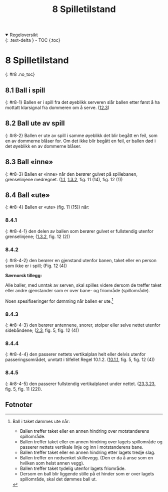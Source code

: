 ﻿---
title: 8 Spilletilstand
parent: Kapittel 4
nav_order: 8
---
<details open markdown="block">
  <summary>
    Regeloversikt
  </summary>
  {: .text-delta }
- TOC
{:toc}
</details>

# 8 Spilletilstand
{: #r8 .no_toc}

## 8.1 Ball i spill
{: #r8-1}
Ballen er i spill fra det øyeblikk serveren slår ballen etter først å ha mottatt klarsignal fra 
dommeren om å serve.
([12.3](../para12/#r12-3))

## 8.2 Ball ute av spill
{: #r8-2}
Ballen er ute av spill i samme øyeblikk det blir begått en feil, som en av dommerne 
blåser for. Om det ikke blir begått en feil, er ballen død i det øyeblikk en av dommerne 
blåser.

## 8.3 Ball «inne»
{: #r8-3}
Ballen er «inne» når den berører gulvet på spillebanen, grenselinjene medregnet. 
([1.1](../para1/#r1-1), [1.3.2](../para1/#r1-3-2), fig. 11 (14), fig. 12 (1))

## 8.4 Ball «ute»
{: #r8-4}
Ballen er «ute» (fig. 11 (15)) når:

### 8.4.1 
{: #r8-4-1}
den delen av ballen som berører gulvet er fullstendig utenfor grenselinjene; 
([1.3.2](../para1/#r1-3-2), fig. 12 (2))

### 8.4.2 
{: #r8-4-2}
den berører en gjenstand utenfor banen, taket eller en person som ikke er i spill; 
(Fig. 12 (4))

**Særnorsk tillegg:**

Alle baller, med unntak av serven, skal spilles videre dersom de treffer taket
eller andre gjenstander som er over bane- og friområde (spillområde).

Noen spesifiseringer for dømming når ballen er ute.[^1]

### 8.4.3
{: #r8-4-3}
den berører antennene, snorer, stolper eller selve nettet utenfor sidebåndene; 
([2.3](../para2/#r2-3), fig. 5, fig. 12 (4))

### 8.4.4
{: #r8-4-4}
den passerer nettets vertikalplan helt eller delvis utenfor passeringsområdet, unntatt i 
tilfellet Regel 10.1.2.
([10.1.1](../para10/#r10-1-1), fig. 5, fig. 12 (4))

### 8.4.5
{: #r8-4-5}
den passerer fullstendig vertikalplanet under nettet.
([23.3.23](../para23/#r23-3-23), fig. 5, fig. 11 (22)).


## Fotnoter

[^1]:
    Ball i taket dømmes ute når:

    - Ballen treffer taket eller en annen hindring over motstanderens spillområde.
    - Ballen treffer taket eller en annen hindring over lagets spillområde og
      passerer nettets vertikale linje og inn i motstanderens bane.
    - Ballen treffer taket eller en annen hindring etter lagets tredje slag.
    - Ballen treffer en nedsenket skillevegg. (Den er da å anse som en hvilken
      som helst annen vegg).
    - Ballen treffer taket tydelig utenfor lagets friområde.
    - Dersom en ball blir liggende stille på et hinder som er over lagets
      spillområde, skal det dømmes ball ut.
